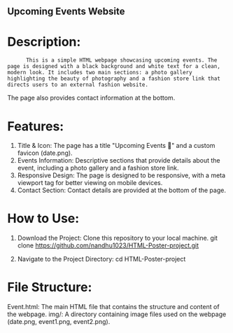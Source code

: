 ## Upcoming Events Website
# Description:
          This is a simple HTML webpage showcasing upcoming events. The page is designed with a black background and white text for a clean, modern look. It includes two main sections: a photo gallery highlighting the beauty of photography and a fashion store link that directs users to an external fashion website. 
The page also provides contact information at the bottom.

# Features:
1. Title & Icon: The page has a title "Upcoming Events 📅" and a custom favicon (date.png).
2. Events Information: Descriptive sections that provide details about the event, including a photo gallery and a fashion store link.
3. Responsive Design: The page is designed to be responsive, with a meta viewport tag for better viewing on mobile devices.
4. Contact Section: Contact details are provided at the bottom of the page.

# How to Use:
1. Download the Project: Clone this repository to your local machine.
         git clone https://github.com/nandhu1023/HTML-Poster-project.git

2. Navigate to the Project Directory:
         cd HTML-Poster-project

# File Structure:
Event.html: The main HTML file that contains the structure and content of the webpage.
img/: A directory containing image files used on the webpage (date.png, event1.png, event2.png).
